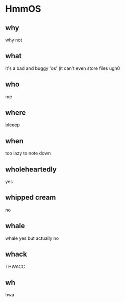 # HmmOS
## why
why not
## what
it's a bad and buggy 'os' (it can't even store files ugh0
## who
me
## where
bleeep
## when
too lazy to note down
## wholeheartedly
yes
## whipped cream
no
## whale
whale yes but actually no
## whack
THWACC
## wh
hwa
